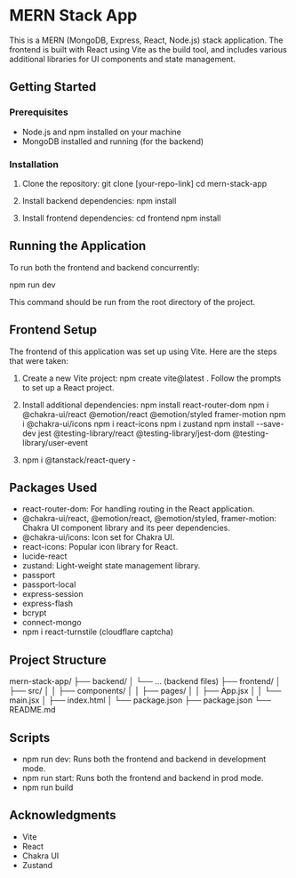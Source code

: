 # MERN Stack App

This is a MERN (MongoDB, Express, React, Node.js) stack application. The frontend is built with React using Vite as the build tool, and includes various additional libraries for UI components and state management.

## Getting Started

### Prerequisites

- Node.js and npm installed on your machine
- MongoDB installed and running (for the backend)

### Installation

1. Clone the repository:
   git clone [your-repo-link]
   cd mern-stack-app

2. Install backend dependencies:
   npm install

3. Install frontend dependencies:
   cd frontend
   npm install

## Running the Application

To run both the frontend and backend concurrently:

npm run dev

This command should be run from the root directory of the project.

## Frontend Setup

The frontend of this application was set up using Vite. Here are the steps that were taken:

1. Create a new Vite project:
   npm create vite@latest .
   Follow the prompts to set up a React project.

2. Install additional dependencies:
   npm install react-router-dom
   npm i @chakra-ui/react @emotion/react @emotion/styled framer-motion
   npm i @chakra-ui/icons
   npm i react-icons
   npm i zustand
   npm install --save-dev jest @testing-library/react @testing-library/jest-dom @testing-library/user-event
3. npm i @tanstack/react-query  - 

## Packages Used

- react-router-dom: For handling routing in the React application.
- @chakra-ui/react, @emotion/react, @emotion/styled, framer-motion: Chakra UI component library and its peer dependencies.
- @chakra-ui/icons: Icon set for Chakra UI.
- react-icons: Popular icon library for React.
- lucide-react
- zustand: Light-weight state management library.
- passport
- passport-local
- express-session
- express-flash
- bcrypt
- connect-mongo
- npm i react-turnstile (cloudflare captcha)

## Project Structure

mern-stack-app/
├── backend/
│   └── ... (backend files)
├── frontend/
│   ├── src/
│   │   ├── components/
│   │   ├── pages/
│   │   ├── App.jsx
│   │   └── main.jsx
│   ├── index.html
│   └── package.json
├── package.json
└── README.md

## Scripts

- npm run dev: Runs both the frontend and backend in development mode.
- npm run start: Runs both the frontend and backend in prod mode.
- npm run build


## Acknowledgments

- Vite
- React
- Chakra UI
- Zustand
